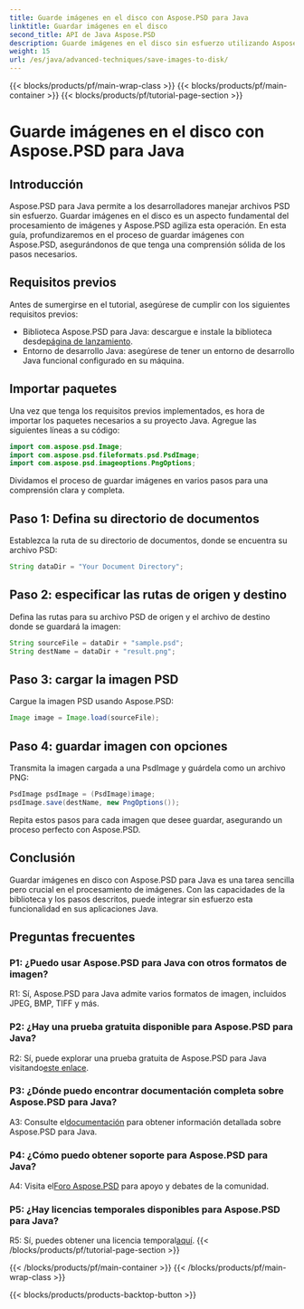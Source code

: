 ```yaml
---
title: Guarde imágenes en el disco con Aspose.PSD para Java
linktitle: Guardar imágenes en el disco
second_title: API de Java Aspose.PSD
description: Guarde imágenes en el disco sin esfuerzo utilizando Aspose.PSD para Java. Una potente biblioteca Java para la manipulación de archivos PSD.
weight: 15
url: /es/java/advanced-techniques/save-images-to-disk/
---
```


{{< blocks/products/pf/main-wrap-class >}}
{{< blocks/products/pf/main-container >}}
{{< blocks/products/pf/tutorial-page-section >}}

# Guarde imágenes en el disco con Aspose.PSD para Java

## Introducción

Aspose.PSD para Java permite a los desarrolladores manejar archivos PSD sin esfuerzo. Guardar imágenes en el disco es un aspecto fundamental del procesamiento de imágenes y Aspose.PSD agiliza esta operación. En esta guía, profundizaremos en el proceso de guardar imágenes con Aspose.PSD, asegurándonos de que tenga una comprensión sólida de los pasos necesarios.

## Requisitos previos

Antes de sumergirse en el tutorial, asegúrese de cumplir con los siguientes requisitos previos:

-  Biblioteca Aspose.PSD para Java: descargue e instale la biblioteca desde[página de lanzamiento](https://releases.aspose.com/psd/java/).
- Entorno de desarrollo Java: asegúrese de tener un entorno de desarrollo Java funcional configurado en su máquina.

## Importar paquetes

Una vez que tenga los requisitos previos implementados, es hora de importar los paquetes necesarios a su proyecto Java. Agregue las siguientes líneas a su código:

```java
import com.aspose.psd.Image;
import com.aspose.psd.fileformats.psd.PsdImage;
import com.aspose.psd.imageoptions.PngOptions;
```

Dividamos el proceso de guardar imágenes en varios pasos para una comprensión clara y completa.

## Paso 1: Defina su directorio de documentos

Establezca la ruta de su directorio de documentos, donde se encuentra su archivo PSD:

```java
String dataDir = "Your Document Directory";
```

## Paso 2: especificar las rutas de origen y destino

Defina las rutas para su archivo PSD de origen y el archivo de destino donde se guardará la imagen:

```java
String sourceFile = dataDir + "sample.psd";
String destName = dataDir + "result.png";
```

## Paso 3: cargar la imagen PSD

Cargue la imagen PSD usando Aspose.PSD:

```java
Image image = Image.load(sourceFile);
```

## Paso 4: guardar imagen con opciones

Transmita la imagen cargada a una PsdImage y guárdela como un archivo PNG:

```java
PsdImage psdImage = (PsdImage)image;
psdImage.save(destName, new PngOptions());
```

Repita estos pasos para cada imagen que desee guardar, asegurando un proceso perfecto con Aspose.PSD.

## Conclusión

Guardar imágenes en disco con Aspose.PSD para Java es una tarea sencilla pero crucial en el procesamiento de imágenes. Con las capacidades de la biblioteca y los pasos descritos, puede integrar sin esfuerzo esta funcionalidad en sus aplicaciones Java.

## Preguntas frecuentes

### P1: ¿Puedo usar Aspose.PSD para Java con otros formatos de imagen?

R1: Sí, Aspose.PSD para Java admite varios formatos de imagen, incluidos JPEG, BMP, TIFF y más.

### P2: ¿Hay una prueba gratuita disponible para Aspose.PSD para Java?

 R2: Sí, puede explorar una prueba gratuita de Aspose.PSD para Java visitando[este enlace](https://releases.aspose.com/).

### P3: ¿Dónde puedo encontrar documentación completa sobre Aspose.PSD para Java?

 A3: Consulte el[documentación](https://reference.aspose.com/psd/java/) para obtener información detallada sobre Aspose.PSD para Java.

### P4: ¿Cómo puedo obtener soporte para Aspose.PSD para Java?

 A4: Visita el[Foro Aspose.PSD](https://forum.aspose.com/c/psd/34) para apoyo y debates de la comunidad.

### P5: ¿Hay licencias temporales disponibles para Aspose.PSD para Java?

 R5: Sí, puedes obtener una licencia temporal[aquí](https://purchase.aspose.com/temporary-license/).
{{< /blocks/products/pf/tutorial-page-section >}}

{{< /blocks/products/pf/main-container >}}
{{< /blocks/products/pf/main-wrap-class >}}

{{< blocks/products/products-backtop-button >}}
